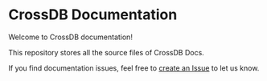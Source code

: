 
# CrossDB Documentation

Welcome to CrossDB documentation!

This repository stores all the source files of CrossDB Docs.

If you find documentation issues, feel free to [create an Issue](https://github.com/crossdb-org/docs/issues) to let us know.
